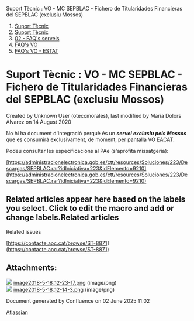 Suport Tècnic : VO - MC SEPBLAC - Fichero de Titularidades Financieras del SEPBLAC (exclusiu Mossos)  

1.  [Suport Tècnic](index.html)
2.  [Suport Tècnic](13893782.html)
3.  [02 - FAQ's serveis](26313393.html)
4.  [FAQ's VO](28705575.html)
5.  [FAQ's VO - ESTAT](28705579.html)

Suport Tècnic : VO - MC SEPBLAC - Fichero de Titularidades Financieras del SEPBLAC (exclusiu Mossos)
====================================================================================================

Created by Unknown User (oteccmorales), last modified by Maria Dolors Alvarez on 14 August 2020

No hi ha document d'integració perquè és un _**servei exclusiu pels Mossos**_ que es consumirà exclusivament, de moment, per pantalla VO EACAT.

Podeu consultar les especificacións al PAe (s'aprofita missatgeria):

[https://administracionelectronica.gob.es/ctt/resources/Soluciones/223/Descargas/SEPBLAC.rar?idIniciativa=223&idElemento=9210](https://administracionelectronica.gob.es/ctt/resources/Soluciones/223/Descargas/SEPBLAC.rar?idIniciativa=223&idElemento=9210)

Related articles appear here based on the labels you select. Click to edit the macro and add or change labels.Related articles
------------------------------------------------------------------------------------------------------------------------------

  

Related issues

[https://contacte.aoc.cat/browse/ST-8871](https://contacte.aoc.cat/browse/ST-8871)

Attachments:
------------

![](images/icons/bullet_blue.gif) [image2018-5-18\_12-23-17.png](attachments/36341003/36341004.png) (image/png)  
![](images/icons/bullet_blue.gif) [image2018-5-18\_12-14-3.png](attachments/36341003/36341005.png) (image/png)  

Document generated by Confluence on 02 June 2025 11:02

[Atlassian](http://www.atlassian.com/)